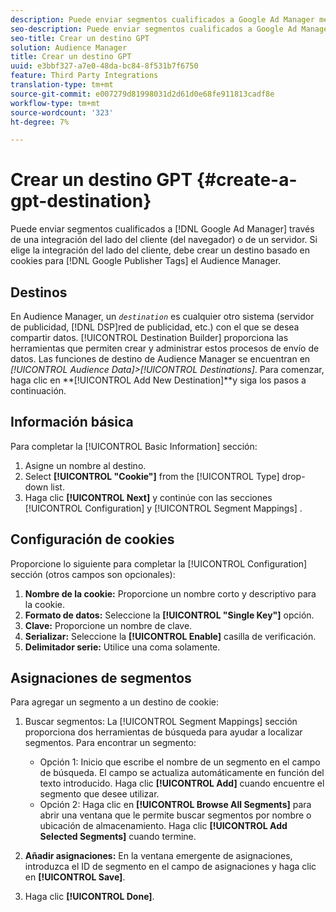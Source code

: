 ```yaml
---
description: Puede enviar segmentos cualificados a Google Ad Manager mediante una integración de cliente (de lado del explorador) o de servidor. Si elige la integración del lado del cliente, debe crear un destino basado en cookies para Google Publisher Tags en Audience Manager.
seo-description: Puede enviar segmentos cualificados a Google Ad Manager mediante una integración de cliente (de lado del explorador) o de servidor. Si elige la integración del lado del cliente, debe crear un destino basado en cookies para Google Publisher Tags en Audience Manager.
seo-title: Crear un destino GPT
solution: Audience Manager
title: Crear un destino GPT
uuid: e3bbf327-a7e0-48da-bc84-8f531b7f6750
feature: Third Party Integrations
translation-type: tm+mt
source-git-commit: e007279d81998031d2d61d0e68fe911813cadf8e
workflow-type: tm+mt
source-wordcount: '323'
ht-degree: 7%

---
```



# Crear un destino GPT {#create-a-gpt-destination}

Puede enviar segmentos cualificados a [!DNL Google Ad Manager] través de una integración del lado del cliente (del navegador) o de un servidor. Si elige la integración del lado del cliente, debe crear un destino basado en cookies para [!DNL Google Publisher Tags] el Audience Manager.

## Destinos 

En Audience Manager, un *`destination`* es cualquier otro sistema (servidor de publicidad, [!DNL DSP]red de publicidad, etc.) con el que se desea compartir datos. [!UICONTROL Destination Builder] proporciona las herramientas que permiten crear y administrar estos procesos de envío de datos. Las funciones de destino de Audience Manager se encuentran en *[!UICONTROL Audience Data]>[!UICONTROL Destinations]*. Para comenzar, haga clic en **[!UICONTROL Add New Destination]**y siga los pasos a continuación.

## Información básica

Para completar la [!UICONTROL Basic Information] sección:

1. Asigne un nombre al destino.
1. Select **[!UICONTROL "Cookie"]** from the [!UICONTROL Type] drop-down list.
1. Haga clic **[!UICONTROL Next]** y continúe con las secciones [!UICONTROL Configuration] y [!UICONTROL Segment Mappings] .

## Configuración de cookies

Proporcione lo siguiente para completar la [!UICONTROL Configuration] sección (otros campos son opcionales):

1. **Nombre de la cookie:** Proporcione un nombre corto y descriptivo para la cookie.
1. **Formato de datos:** Seleccione la **[!UICONTROL "Single Key"]** opción.
1. **Clave:** Proporcione un nombre de clave.
1. **Serializar:** Seleccione la **[!UICONTROL Enable]** casilla de verificación.
1. **Delimitador serie:** Utilice una coma solamente.

## Asignaciones de segmentos

Para agregar un segmento a un destino de cookie:

1. Buscar segmentos: La [!UICONTROL Segment Mappings] sección proporciona dos herramientas de búsqueda para ayudar a localizar segmentos. Para encontrar un segmento:

   * Opción 1: Inicio que escribe el nombre de un segmento en el campo de búsqueda. El campo se actualiza automáticamente en función del texto introducido. Haga clic **[!UICONTROL Add]** cuando encuentre el segmento que desee utilizar.
   * Opción 2: Haga clic en **[!UICONTROL Browse All Segments]** para abrir una ventana que le permite buscar segmentos por nombre o ubicación de almacenamiento. Haga clic **[!UICONTROL Add Selected Segments]** cuando termine.

1. **Añadir asignaciones:** En la ventana emergente de asignaciones, introduzca el ID de segmento en el campo de asignaciones y haga clic en **[!UICONTROL Save]**.

1. Haga clic **[!UICONTROL Done]**.